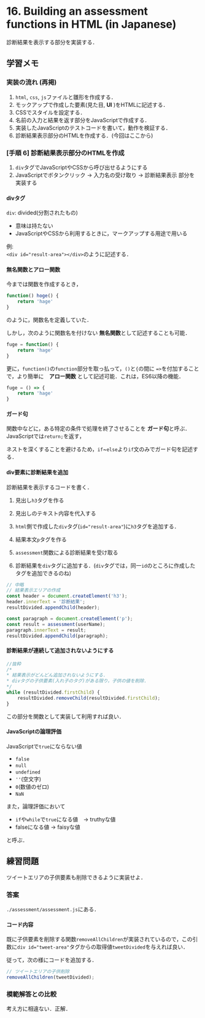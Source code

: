 # 16. Building an assessment functions in HTML (in Japanese)

診断結果を表示する部分を実装する．

## 学習メモ

### 実装の流れ (再掲)

1. `html`, `css`, `js`ファイルと雛形を作成する．
2. モックアップで作成した要素(見た目, **UI** )をHTMLに記述する．
3. CSSでスタイルを設定する．
4. 名前の入力と結果を返す部分をJavaScriptで作成する．
5. 実装したJavaScriptのテストコードを書いて，動作を検証する．
6. 診断結果表示部分のHTMLを作成する．(今回はここから)


### [手順 6] 診断結果表示部分のHTMLを作成

1. `div`タグでJavaScriptやCSSから呼び出せるようにする
2. JavaScriptでボタンクリック -> 入力名の受け取り -> 診断結果表示 部分を実装する

#### divタグ

`div`: divided(分割されたもの)
- 意味は持たない
- JavaScriptやCSSから利用するときに，マークアップする用途で用いる

例:<br>
`<div id="result-area"></div>`のように記述する．

#### 無名関数とアロー関数

今までは関数を作成するとき，

```javascript
function() hoge() {
    return 'hage'
}
```

のように，関数名を定義していた．

しかし，次のように関数名を付けない **無名関数**として記述することも可能．

```javascript
fuge = function() {
    return 'hage'
}
```

更に，`function()`の`function`部分を取っ払って，`()`と`{`の間に `=>`を付加することで，より簡単に　**アロー関数** として記述可能．これは，ES6以降の機能．

```javascript
fuge = () => {
    return 'hage'
}
```

#### ガード句

関数中などに，ある特定の条件で処理を終了させることを **ガード句**と呼ぶ．JavaScriptでは`return;`を返す，

ネストを深くすることを避けるため，`if`~`else`より`if`文のみでガード句を記述する．

#### div要素に診断結果を追加

診断結果を表示するコードを書く．

1. 見出し`h3`タグを作る
2. 見出しのテキスト内容を代入する
3. `html`側で作成した`div`タグ(`id="result-area"`)に`h3`タグを追加する．

4. 結果本文`p`タグを作る
5. `assessment`関数による診断結果を受け取る
6. 診断結果を`div`タグに追加する．(`div`タグでは，同一`id`のところに作成したタグを追加できるのね)

```javascript
// 中略
// 結果表示エリアの作成
const header = document.createElement('h3');
header.innerText = '診断結果';
resultDivided.appendChild(header);

const paragraph = document.createElement('p');
const result = assessment(userName);
paragraph.innerText = result;
resultDivided.appendChild(paragraph);
```

#### 診断結果が連続して追加されないようにする

```javascript
//抜粋
/* 
* 結果表示がどんどん追加されないようにする．
* divタグの子供要素(入れ子のタグ)がある限り，子供の値を削除.
*/
while (resultDivided.firstChild) { 
    resultDivided.removeChild(resultDivided.firstChild);
}
```

この部分を関数として実装して利用すれば良い．

#### JavaScriptの論理評価

JavaScriptで`true`にならない値
- `false`
- `null`
- `undefined`
- `''`(空文字)
- `0`(数値のゼロ)
- `NaN`

また，論理評価において<br>
- `if`や`while`で`true`になる値　-> truthyな値 
- falseになる値 -> faisyな値 

と呼ぶ．

## 練習問題

ツイートエリアの子供要素も削除できるように実装せよ．

### 答案

`./assessment/assessment.js`にある．

#### コード内容

既に子供要素を削除する関数`removeAllChildren`が実装されているので，この引数に`div id="tweet-area"`タグからの取得値`tweetDivided`を与えれば良い．

従って，次の様にコードを追加する．

```javascript
// ツイートエリアの子供削除
removeAllChildren(tweetDivided);
```

### 模範解答との比較

考え方に相違ない．正解．
